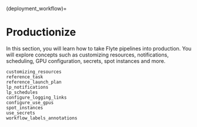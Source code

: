 (deployment_workflow)=

# Productionize

In this section, you will learn how to take Flyte pipelines into production.
You will explore concepts such as customizing resources, notifications, scheduling,
GPU configuration, secrets, spot instances and more.

```{auto-examples-toc}
customizing_resources
reference_task
reference_launch_plan
lp_notifications
lp_schedules
configure_logging_links
configure_use_gpus
spot_instances
use_secrets
workflow_labels_annotations
```
